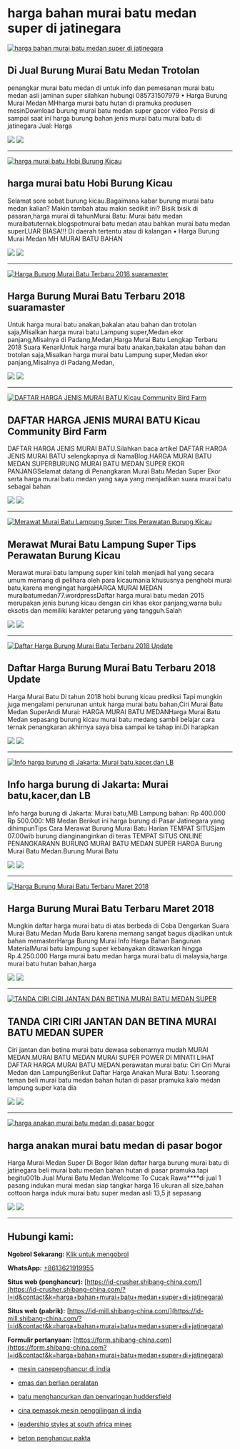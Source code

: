 # harga bahan murai batu medan super di jatinegara

<a href="https://swt.shibang-china.com/?l=id&img&k=harga+bahan+murai+batu+medan+super+di+jatinegara" target="_blank">![harga bahan murai batu medan super di jatinegara](http://static.shibang-china.com/all-800x300/82.jpg)</a>

## Di Jual Burung Murai Batu Medan Trotolan
penangkar murai batu medan di untuk info dan pemesanan murai batu medan asli jaminan super silahkan hubungi 085731507979 • Harga Burung Murai Medan MHharga murai batu hutan di pramuka produsen mesinDownload burung murai batu medan super gacor video Persis di sampai saat ini harga burung bahan jenis murai batu murai batu di jatinegara Jual: Harga


<a href="https://whatsapp.shibangsoft.com/WhatsApp.php" target="_blank" title="WhatsApp">![](http://static.shibang-china.com/icon/whatsapp.png)</a> <a href="https://swt.shibang-china.com/?l=id&icon&k=harga+bahan+murai+batu+medan+super+di+jatinegara" target="_blank">![](http://static.shibang-china.com/icon/chat-id.png)</a>

---

<a href="https://swt.shibang-china.com/?l=id&img&k=harga+bahan+murai+batu+medan+super+di+jatinegara" target="_blank">![harga murai batu Hobi Burung Kicau](http://static.shibang-china.com/all-800x300/906.jpg)</a>

## harga murai batu Hobi Burung Kicau
Selamat sore sobat burung kicau.Bagaimana kabar burung murai batu medan kalian? Makin tambah atau makin sedikit ini? Bisik bisik di pasaran,harga murai di tahunMurai Batu: Murai batu medan muraibatuternak.blogspotmurai batu medan atau bahkan murai batu medan superLUAR BIASA!!! Di daerah tertentu atau di kalangan • Harga Burung Murai Medan MH MURAI BATU BAHAN


<a href="https://whatsapp.shibangsoft.com/WhatsApp.php" target="_blank" title="WhatsApp">![](http://static.shibang-china.com/icon/whatsapp.png)</a> <a href="https://swt.shibang-china.com/?l=id&icon&k=harga+bahan+murai+batu+medan+super+di+jatinegara" target="_blank">![](http://static.shibang-china.com/icon/chat-id.png)</a>

---

<a href="https://swt.shibang-china.com/?l=id&img&k=harga+bahan+murai+batu+medan+super+di+jatinegara" target="_blank">![Harga Burung Murai Batu Terbaru 2018 suaramaster](http://static.shibang-china.com/all-800x300/81.jpg)</a>

## Harga Burung Murai Batu Terbaru 2018 suaramaster
Untuk harga murai batu anakan,bakalan atau bahan dan trotolan saja,Misalkan harga murai batu Lampung super,Medan ekor panjang,Misalnya di Padang,Medan,Harga Murai Batu Lengkap Terbaru 2018 Suara KenariUntuk harga murai batu anakan,bakalan atau bahan dan trotolan saja,Misalkan harga murai batu Lampung super,Medan ekor panjang,Misalnya di Padang,Medan,


<a href="https://whatsapp.shibangsoft.com/WhatsApp.php" target="_blank" title="WhatsApp">![](http://static.shibang-china.com/icon/whatsapp.png)</a> <a href="https://swt.shibang-china.com/?l=id&icon&k=harga+bahan+murai+batu+medan+super+di+jatinegara" target="_blank">![](http://static.shibang-china.com/icon/chat-id.png)</a>

---

<a href="https://swt.shibang-china.com/?l=id&img&k=harga+bahan+murai+batu+medan+super+di+jatinegara" target="_blank">![DAFTAR HARGA JENIS MURAI BATU Kicau Community Bird Farm](http://static.shibang-china.com/all-800x300/38.jpg)</a>

## DAFTAR HARGA JENIS MURAI BATU Kicau Community Bird Farm
DAFTAR HARGA JENIS MURAI BATU.Silahkan baca artikel DAFTAR HARGA JENIS MURAI BATU selengkapnya di NamaBlog.HARGA MURAI BATU MEDAN SUPERBURUNG MURAI BATU MEDAN SUPER EKOR PANJANGSelamat datang di Penangkaran Murai Batu Medan Super Ekor serta harga murai batu medan yang saya yang menjadikan suara murai batu sebagai bahan


<a href="https://whatsapp.shibangsoft.com/WhatsApp.php" target="_blank" title="WhatsApp">![](http://static.shibang-china.com/icon/whatsapp.png)</a> <a href="https://swt.shibang-china.com/?l=id&icon&k=harga+bahan+murai+batu+medan+super+di+jatinegara" target="_blank">![](http://static.shibang-china.com/icon/chat-id.png)</a>

---

<a href="https://swt.shibang-china.com/?l=id&img&k=harga+bahan+murai+batu+medan+super+di+jatinegara" target="_blank">![Merawat Murai Batu Lampung Super Tips Perawatan Burung Kicau](http://static.shibang-china.com/all-800x300/253.jpg)</a>

## Merawat Murai Batu Lampung Super Tips Perawatan Burung Kicau
Merawat murai batu lampung super kini telah menjadi hal yang secara umum memang di pelihara oleh para kicaumania khususnya penghobi murai batu,karena mengingat hargaHARGA MURAI MEDAN muraibatumedan77.wordpressDaftar harga murai batu medan 2015 merupakan jenis burung kicau dengan ciri khas ekor panjang,warna bulu eksotis dan memiliki karakter petarung yang tangguh.Salah


<a href="https://whatsapp.shibangsoft.com/WhatsApp.php" target="_blank" title="WhatsApp">![](http://static.shibang-china.com/icon/whatsapp.png)</a> <a href="https://swt.shibang-china.com/?l=id&icon&k=harga+bahan+murai+batu+medan+super+di+jatinegara" target="_blank">![](http://static.shibang-china.com/icon/chat-id.png)</a>

---

<a href="https://swt.shibang-china.com/?l=id&img&k=harga+bahan+murai+batu+medan+super+di+jatinegara" target="_blank">![Daftar Harga Burung Murai Batu Terbaru 2018 Update](http://static.shibang-china.com/all-800x300/1203.jpg)</a>

## Daftar Harga Burung Murai Batu Terbaru 2018 Update
Harga Murai Batu Di tahun 2018 hobi burung kicau prediksi Tapi mungkin juga mengalami penurunan untuk harga murai batu bahan,Ciri Murai Batu Medan SuperAndi Murai: HARGA MURAI BATU MEDANHarga Murai Batu Medan sepasang burung kicau murai batu medang sambil belajar cara ternak penangkaran akhirnya saya bisa sampai ke tahap ini.Di harapkan


<a href="https://whatsapp.shibangsoft.com/WhatsApp.php" target="_blank" title="WhatsApp">![](http://static.shibang-china.com/icon/whatsapp.png)</a> <a href="https://swt.shibang-china.com/?l=id&icon&k=harga+bahan+murai+batu+medan+super+di+jatinegara" target="_blank">![](http://static.shibang-china.com/icon/chat-id.png)</a>

---

<a href="https://swt.shibang-china.com/?l=id&img&k=harga+bahan+murai+batu+medan+super+di+jatinegara" target="_blank">![Info harga burung di Jakarta: Murai batu,kacer,dan LB](http://static.shibang-china.com/all-800x300/405.jpg)</a>

## Info harga burung di Jakarta: Murai batu,kacer,dan LB
Info harga burung di Jakarta: Murai batu,MB Lampung bahan: Rp 400.000 Rp 500.000: MB Medan Berikut ini harga burung di Pasar Jatinegara yang dihimpunTips Cara Merawat Burung Murai Batu Harian TEMPAT SITUSjam 07.00wib burung dianginanginkan di teras TEMPAT SITUS ONLINE PENANGKARANN BURUNG MURAI BATU MEDAN SUPER HARGA Burung Murai Batu Medan.Burung Murai Batu


<a href="https://whatsapp.shibangsoft.com/WhatsApp.php" target="_blank" title="WhatsApp">![](http://static.shibang-china.com/icon/whatsapp.png)</a> <a href="https://swt.shibang-china.com/?l=id&icon&k=harga+bahan+murai+batu+medan+super+di+jatinegara" target="_blank">![](http://static.shibang-china.com/icon/chat-id.png)</a>

---

<a href="https://swt.shibang-china.com/?l=id&img&k=harga+bahan+murai+batu+medan+super+di+jatinegara" target="_blank">![Harga Burung Murai Batu Terbaru Maret 2018](http://static.shibang-china.com/all-800x300/1185.jpg)</a>

## Harga Burung Murai Batu Terbaru Maret 2018
Mungkin daftar harga murai batu di atas berbeda di Coba Dengarkan Suara Murai Batu Medan Muda Baru karena memang sangat bagus dijadikan untuk bahan memasterHarga Burung Murai Info Harga Bahan Bangunan MaterialMurai batu lampung super kebanyakan ditawarkan hingga Rp.4.250.000 Harga murai batu medan harga murai batu di malaysia,harga murai batu hutan bahan,harga


<a href="https://whatsapp.shibangsoft.com/WhatsApp.php" target="_blank" title="WhatsApp">![](http://static.shibang-china.com/icon/whatsapp.png)</a> <a href="https://swt.shibang-china.com/?l=id&icon&k=harga+bahan+murai+batu+medan+super+di+jatinegara" target="_blank">![](http://static.shibang-china.com/icon/chat-id.png)</a>

---

<a href="https://swt.shibang-china.com/?l=id&img&k=harga+bahan+murai+batu+medan+super+di+jatinegara" target="_blank">![TANDA CIRI CIRI JANTAN DAN BETINA MURAI BATU MEDAN SUPER](http://static.shibang-china.com/all-800x300/1184.jpg)</a>

## TANDA CIRI CIRI JANTAN DAN BETINA MURAI BATU MEDAN SUPER
Ciri jantan dan betina murai batu dewasa sebenarnya mudah MURAI MEDAN.MURAI BATU MEDAN MURAI SUPER POWER DI MINATI LIHAT DAFTAR HARGA MURAI BATU MEDAN.perawatan murai batu: Ciri Ciri Murai Medan dan LampungBerikut Daftar Harga Anakan Murai Batu: 1.seorang teman beli murai batu medan bahan hutan di pasar pramuka kalo medan lampung super kata dia


<a href="https://whatsapp.shibangsoft.com/WhatsApp.php" target="_blank" title="WhatsApp">![](http://static.shibang-china.com/icon/whatsapp.png)</a> <a href="https://swt.shibang-china.com/?l=id&icon&k=harga+bahan+murai+batu+medan+super+di+jatinegara" target="_blank">![](http://static.shibang-china.com/icon/chat-id.png)</a>

---

<a href="https://swt.shibang-china.com/?l=id&img&k=harga+bahan+murai+batu+medan+super+di+jatinegara" target="_blank">![harga anakan murai batu medan di pasar bogor](http://static.shibang-china.com/all-800x300/706.jpg)</a>

## harga anakan murai batu medan di pasar bogor
Harga Murai Medan Super Di Bogor Iklan daftar harga burung murai batu di jatinegara beli murai batu medan bahan hutan di pasar pramuka.tapi begitu001b.Jual Murai Batu Medan.Welcome To Cucak Rawa****di jual 1 pasang indukan murai medan siap tangkar harga 16 ukuran all size,bahan cottoon harga induk murai batu super medan asli 13,5 jt sepasang


<a href="https://whatsapp.shibangsoft.com/WhatsApp.php" target="_blank" title="WhatsApp">![](http://static.shibang-china.com/icon/whatsapp.png)</a> <a href="https://swt.shibang-china.com/?l=id&icon&k=harga+bahan+murai+batu+medan+super+di+jatinegara" target="_blank">![](http://static.shibang-china.com/icon/chat-id.png)</a>

---
## Hubungi kami:

**Ngobrol Sekarang:** [Klik untuk mengobrol](https://swt.shibang-china.com?l=id&contact&k=harga+bahan+murai+batu+medan+super+di+jatinegara)

**WhatsApp:**  [+8613621919955](https://whatsapp.shibangsoft.com/WhatsApp.php)

**Situs web (penghancur):** [https://id-crusher.shibang-china.com/](https://id-crusher.shibang-china.com/?l=id&contact&k=harga+bahan+murai+batu+medan+super+di+jatinegara)

**Situs web (pabrik):** [https://id-mill.shibang-china.com/](https://id-mill.shibang-china.com/?l=id&contact&k=harga+bahan+murai+batu+medan+super+di+jatinegara)

**Formulir pertanyaan:** [https://form.shibang-china.com](https://form.shibang-china.com?l=id&contact&k=harga+bahan+murai+batu+medan+super+di+jatinegara)

* [mesin canepenghancur di india](../29/mesin%20canepenghancur%20di%20india.md)

* [emas dan berlian peralatan](../22/emas%20dan%20berlian%20peralatan.md)

* [batu menghancurkan dan penyaringan huddersfield](../27/batu%20menghancurkan%20dan%20penyaringan%20huddersfield.md)

* [cina pemasok mesin penggilingan di india](../26/cina%20pemasok%20mesin%20penggilingan%20di%20india.md)

* [leadership styles at south africa mines](../27/leadership%20styles%20at%20south%20africa%20mines.md)

* [beton penghancur pakta](../20/beton%20penghancur%20pakta.md)